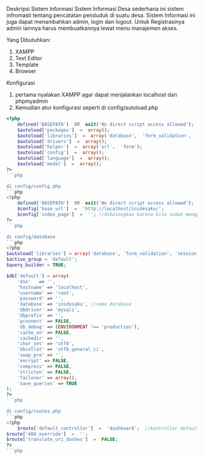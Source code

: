 Deskripsi Sistem Informasi
Sistem Informasi Desa sederhana ini sistem infromasti tentang pencatatan penduduk di suatu desa. Sistem Informasi ini juga dapat menambahkan admin, login dan logout. Untuk Registrasinya admin lainnya harus membuatkannya lewat menu manajemen akses.

Yang Dibutuhkan:
1. XAMPP
2. Text Editor
3. Template
4. Browser

Konfigurasi
1. pertama nyalakan XAMPP agar dapat menjalankan localhost dan phpmyadmin
2. Kemudian atur konfigurasi seperti
di config/autoload.php
```php
<?php
	defined('BASEPATH')  OR  exit('No direct script access allowed');
	$autoload['packages']  =  array();
	$autoload['libraries']  =  array('database',  'form_validation',  'session');
	$autoload['drivers']  =  array();
	$autoload['helper']  =  array('url',  'form');
	$autoload['config']  =  array();
	$autoload['language']  =  array();
	$autoload['model']  =  array();
?>
```php

di config/config.php
```php
<?php
	defined('BASEPATH')  OR  exit('No direct script access allowed');
	$config['base_url']  =  'http://localhost/inidesaku/';
	$config['index_page']  =  ''; //dikosongkan karena kita sudah menggunakan .htaccess untuk menghilangkan index.php untuk penulisan url lebih mudah
?>
```php

di config/database
```php
<?php
$autoload['libraries'] = array('database', 'form_validation', 'session');
$active_group = 'default';
$query_builder = TRUE;

$db['default'] = array(
	'dsn'	=> '',
	'hostname' => 'localhost',
	'username' => 'root',
	'password' => '',
	'database' => 'inidesaku', //nama database
	'dbdriver' => 'mysqli',
	'dbprefix' => '',
	'pconnect' => FALSE,
	'db_debug' => (ENVIRONMENT !== 'production'),
	'cache_on' => FALSE,
	'cachedir' => '',
	'char_set' => 'utf8',
	'dbcollat' => 'utf8_general_ci',
	'swap_pre' => '',
	'encrypt' => FALSE,
	'compress' => FALSE,
	'stricton' => FALSE,
	'failover' => array(),
	'save_queries' => TRUE
);
?>
```php

di config/routes.php
```php
<?php
	$route['default_controller']  =  'dashboard';  //kontroller default
$route['404_override']  =  '';
$route['translate_uri_dashes']  =  FALSE;
?>
```php 
